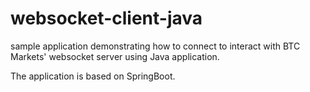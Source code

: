# websocket-client-java

sample application demonstrating how to connect to interact with BTC Markets' websocket server using Java application. 

The application is based on SpringBoot.
